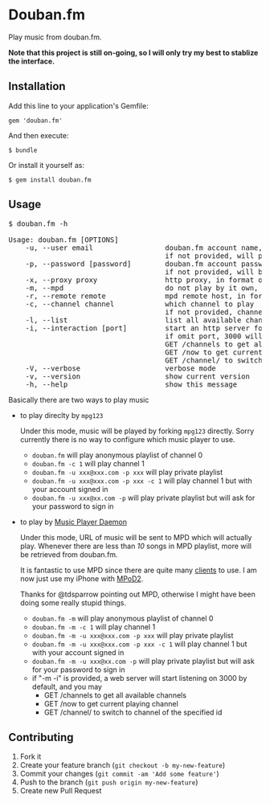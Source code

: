 # Douban.fm

Play music from douban.fm.

__Note that this project is still on-going, so I will only try my best to stablize the interface.__

## Installation

Add this line to your application's Gemfile:

    gem 'douban.fm'

And then execute:

    $ bundle

Or install it yourself as:

    $ gem install douban.fm

## Usage

<pre>
$ douban.fm -h

Usage: douban.fm [OPTIONS]
    -u, --user email                 douban.fm account name, normally an email address
                                     if not provided, will play anonymous playlist
    -p, --password [password]        douban.fm account password
                                     if not provided, will be asked
    -x, --proxy proxy                http proxy, in format of <proxy_addr>:<proxy_port>
    -m, --mpd                        do not play by it own, send playlist to Music Player Daemon
    -r, --remote remote              mpd remote host, in format of <IP>:<Port>
    -c, --channel channel            which channel to play
                                     if not provided, channel 0 will be selected but who knows what it is
    -l, --list                       list all available channels
    -i, --interaction [port]         start an http server for interaction
                                     if omit port, 3000 will be used by default
                                     GET /channels to get all available channels
                                     GET /now to get current playing channel
                                     GET /channel/<id> to switch to channel of the specified id
    -V, --verbose                    verbose mode
    -v, --version                    show current version
    -h, --help                       show this message
</pre>

Basically there are two ways to play music

* to play direclty by `mpg123`

    Under this mode, music will be played by forking `mpg123` directly. Sorry currently there is no way to configure which music player to use.

    * `douban.fm` will play anonymous playlist of channel 0
    * `douban.fm -c 1` will play channel 1
    * `douban.fm -u xxx@xxx.com -p xxx` will play private playlist
    * `douban.fm -u xxx@xxx.com -p xxx -c 1` will play channel 1 but with your account signed in
    * `douban.fm -u xxx@xx.com -p` will play private playlist but will ask for your password to sign in

* to play by [Music Player Daemon](http://mpd.wikia.com/wiki/Music_Player_Daemon_Wiki)

    Under this mode, URL of music will be sent to MPD which will actually play. Whenever there are less than _10_ songs in MPD playlist, more will be retrieved from douban.fm.

    It is fantastic to use MPD since there are quite many [clients](http://mpd.wikia.com/wiki/Clients) to use. I am now just use my iPhone with [MPoD2](http://mpd.wikia.com/wiki/Client:MPoD2).

    Thanks for @tdsparrow pointing out MPD, otherwise I might have been doing some really stupid things.

    * `douban.fm -m` will play anonymous playlist of channel 0
    * `douban.fm -m -c 1` will play channel 1
    * `douban.fm -m -u xxx@xxx.com -p xxx` will play private playlist
    * `douban.fm -m -u xxx@xxx.com -p xxx -c 1` will play channel 1 but with your account signed in
    * `douban.fm -m -u xxx@xx.com -p` will play private playlist but will ask for your password to sign in
    * if "-m -i" is provided, a web server will start listening on 3000 by default, and you may
        * GET /channels to get all available channels
        * GET /now to get current playing channel
        * GET /channel/<id> to switch to channel of the specified id

## Contributing

1. Fork it
2. Create your feature branch (`git checkout -b my-new-feature`)
3. Commit your changes (`git commit -am 'Add some feature'`)
4. Push to the branch (`git push origin my-new-feature`)
5. Create new Pull Request
